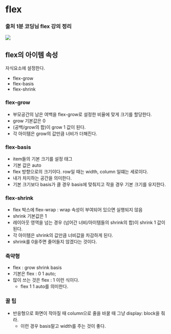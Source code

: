 # flex

### 출처 1분 코딩님 flex 강의 정리

<img src="https://s3.us-west-2.amazonaws.com/secure.notion-static.com/c38322d9-89d1-47d9-99b7-d35c9dcca753/CSS-2.jpg?X-Amz-Algorithm=AWS4-HMAC-SHA256&X-Amz-Content-Sha256=UNSIGNED-PAYLOAD&X-Amz-Credential=AKIAT73L2G45EIPT3X45%2F20220104%2Fus-west-2%2Fs3%2Faws4_request&X-Amz-Date=20220104T163447Z&X-Amz-Expires=86400&X-Amz-Signature=7d71b97f65ffa0e5bd550b9f592c966072b77b15cf9892364026c891be16e430&X-Amz-SignedHeaders=host&response-content-disposition=filename%20%3D%22CSS-2.jpg%22&x-id=GetObject">

## flex의 아이템 속성

자식요소에 설정한다.

- flex-grow
- flex-basis
- flex-shrink

### flex-grow

- 부모공간의 남은 여백을 flex-grow로 설정한 비율에 맞게 크기를 할당한다.
- grow 기본값은 0
- (공백/grow의 합)이 grow 1 값이 된다.
- 각 아이템은 grow의 값만큼 너비가 더해진다.

### flex-basis

- item들의 기본 크기를 설정 태그
- 기본 값은 auto
- flex 방향으로의 크기이다. row일 때는 width, column 일떄는 세로이다.
- 내가 차지하는 공간을 의미한다.
- 기본 크기보다 basis가 클 경우 basis에 맞춰지고 작을 경우 기본 크기를 유지한다.

### flex-shrink

- flex 박스에 flex-wrap : wrap 속성이 부여되어 있으면 실행되지 않음
- shrink 기본값은 1
- 레이아웃 영역을 넘는 경우 (넘어간 너비/아이템들의 shrink의 합)이 shrink 1 값이 된다.
- 각 아이템은 shrink의 값만큼 너비값을 차감하게 된다.
- shrink를 0을주면 줄어들지 않겠다는 것이다.

### 축약형

- flex : grow shrink basis
- 기본은 flex : 0 1 auto;
- 많이 쓰는 것은 flex : 1 이런 식이다.
  - flex 1 1 auto를 의미한다.

### 꿀 팁

- 반응형으로 화면이 작아질 때 column으로 줄을 바꿀 때 그냥 display: block을 줘라.
  - 이런 경우 basis말고 width를 주는 것이 좋다.
